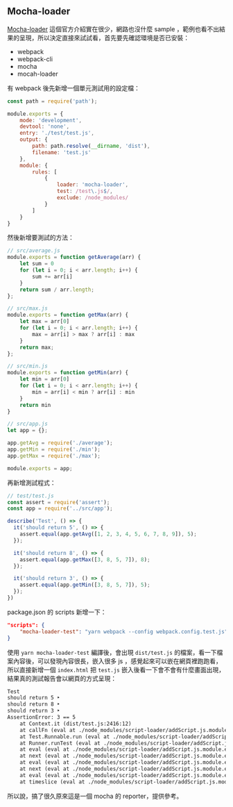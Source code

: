 ## Mocha-loader

[Mocha-loader](https://webpack.js.org/loaders/mocha-loader/#src/components/Sidebar/Sidebar.jsx) 這個官方介紹實在很少，網路也沒什麼 sample ，範例也看不出結果的呈現，所以決定直接來試試看，首先要先確認環境是否已安裝：
* webpack
* webpack-cli
* mocha
* mocah-loader

有 webpack 後先新增一個單元測試用的設定檔：
```js
const path = require('path');

module.exports = {
    mode: 'development',
    devtool: 'none',
    entry: './test/test.js',
    output: {
        path: path.resolve(__dirname, 'dist'),
        filename: 'test.js'
    },
    module: {
        rules: [
            {
                loader: 'mocha-loader',
                test: /test\.js$/,
                exclude: /node_modules/
            }
        ]
    }
}
```

然後新增要測試的方法：
```js
// src/average.js
module.exports = function getAverage(arr) {
    let sum = 0
    for (let i = 0; i < arr.length; i++) {
        sum += arr[i]
    }
    return sum / arr.length;
};

// src/max.js
module.exports = function getMax(arr) {
    let max = arr[0]
    for (let i = 0; i < arr.length; i++) {
        max = arr[i] > max ? arr[i] : max
    }
    return max;
};

// src/min.js
module.exports = function getMin(arr) {
    let min = arr[0]
    for (let i = 0; i < arr.length; i++) {
        min = arr[i] < min ? arr[i] : min
    }
    return min
}

// src/app.js
let app = {};

app.getAvg = require('./average');
app.getMin = require('./min');
app.getMax = require('./max');

module.exports = app;
```

再新增測試程式：
```js
// test/test.js
const assert = require('assert');
const app = require('../src/app');

describe('Test', () => {
  it('should return 5', () => {
    assert.equal(app.getAvg([1, 2, 3, 4, 5, 6, 7, 8, 9]), 5);
  });

  it('should return 8', () => {
    assert.equal(app.getMax([3, 8, 5, 7]), 8);
  });

  it('should return 3', () => {
    assert.equal(app.getMin([3, 8, 5, 7]), 5);
  });
})
```

package.json 的 scripts 新增一下：
```json
"scripts": {
    "mocha-loader-test": "yarn webpack --config webpack.config.test.js"
}
```

使用 `yarn mocha-loader-test` 編譯後，會出現 `dist/test.js` 的檔案，看一下檔案內容後，可以發現內容很長，嵌入很多 js ，感覺起來可以嵌在網頁裡跑跑看，所以直接新增一個 `index.html` 把 `test.js` 嵌入後看一下會不會有什麼畫面出現，結果真的測試報告會以網頁的方式呈現：
```html
Test
should return 5 ‣
should return 8 ‣
should return 3 ‣
AssertionError: 3 == 5
    at Context.it (dist/test.js:2416:12)
    at callFn (eval at ./node_modules/script-loader/addScript.js.module.exports (dist/test.js:1005:9), <anonymous>:4550:21)
    at Test.Runnable.run (eval at ./node_modules/script-loader/addScript.js.module.exports (dist/test.js:1005:9), <anonymous>:4542:7)
    at Runner.runTest (eval at ./node_modules/script-loader/addScript.js.module.exports (dist/test.js:1005:9), <anonymous>:5078:10)
    at eval (eval at ./node_modules/script-loader/addScript.js.module.exports (dist/test.js:1005:9), <anonymous>:5196:12)
    at next (eval at ./node_modules/script-loader/addScript.js.module.exports (dist/test.js:1005:9), <anonymous>:4992:14)
    at eval (eval at ./node_modules/script-loader/addScript.js.module.exports (dist/test.js:1005:9), <anonymous>:5002:7)
    at next (eval at ./node_modules/script-loader/addScript.js.module.exports (dist/test.js:1005:9), <anonymous>:4926:14)
    at eval (eval at ./node_modules/script-loader/addScript.js.module.exports (dist/test.js:1005:9), <anonymous>:4970:5)
    at timeslice (eval at ./node_modules/script-loader/addScript.js.module.exports (dist/test.js:1005:9), <anonymous>:82:27)
```

所以說，搞了很久原來這是一個 mocha 的 reporter，提供參考。